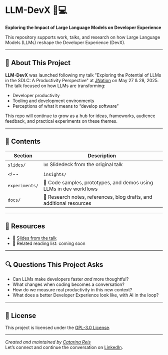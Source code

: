 # LLM-DevX 🧠💻  
**Exploring the Impact of Large Language Models on Developer Experience**

This repository supports work, talks, and research on how Large Language Models (LLMs) reshape the Developer Experience (DevX). 
<!-- It includes slides, insights, experiments, and code samples related to my conference presentations and evolving explorations. -->

---

## 📌 About This Project

**LLM-DevX** was launched following my talk "Exploring the Potential of LLMs in the SDLC: A Productivity Perspective" at [JNation](https://jnation.pt/) on May 27 & 28, 2025. The talk focused on how LLMs are transforming:

- Developer productivity
- Tooling and development environments
- Perceptions of what it means to “develop software”

This repo will continue to grow as a hub for ideas, frameworks, audience feedback, and practical experiments on these themes.

---

## 📂 Contents

| Section | Description |
|--------|-------------|
| `slides/` | 📊 Slidedeck from the original talk |
<!--| `insights/` | ✍️ Audience feedback, survey results, reflection notes |
| `experiments/` | 🧪 Code samples, prototypes, and demos using LLMs in dev workflows |
| `docs/` | 📄 Research notes, references, blog drafts, and additional resources | -->

---

## 📎 Resources

- 🔗 [Slides from the talk](slides/ExploringthePotentialofLLMsintheSDLC_AProductivityPerspective_JNation2025_27_28_May.pdf)
- 🧠 Related reading list: coming soon

---

## 🔍 Questions This Project Asks

- Can LLMs make developers faster *and* more thoughtful?
- What changes when coding becomes a conversation?
- How do we measure real productivity in this new context?
- What does a better Developer Experience look like, with AI in the loop?

---
<!--
## 📢 Get Involved

If you attended the talk or are exploring similar themes:
- Share your insights or feedback via [Discussions](https://github.com/your-repo/discussions)
- Suggest papers, tools, or case studies
- Open an issue or contribute examples to the `experiments/` folder

---
-->
## 🧠 License

This project is licensed under the [GPL-3.0 License](LICENSE).

---

*Created and maintained by [Catarina Reis](https://linkedin.com/in/reiscatarina)*  
Let’s connect and continue the conversation on [LinkedIn](https://linkedin.com/in/reiscatarina).

